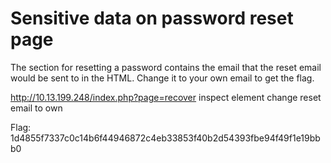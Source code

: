 # Sensitive data on password reset page

The section for resetting a password contains the email that the reset email would be sent to in the HTML. Change it to your own email to get the flag.

http://10.13.199.248/index.php?page=recover inspect element change reset email to own

Flag: 1d4855f7337c0c14b6f44946872c4eb33853f40b2d54393fbe94f49f1e19bbb0
